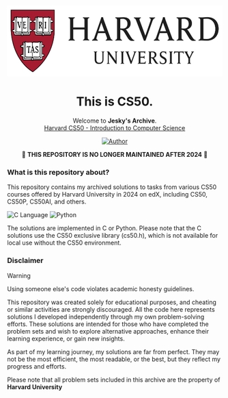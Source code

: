 <div align="center">
  <a href="https://github.com/fransjesky/sinclair">
    <img src="resources/harvard.svg" alt="harvard" width="600" height="165">
  </a>
  <h1>This is CS50.</h1>
  <p align="center">
    Welcome to <strong>Jesky's Archive</strong>.
    <br />
    <a href="https://www.edx.org/learn/computer-science/harvard-university-cs50-s-introduction-to-computer-science">Harvard CS50 - Introduction to Computer Science</a>
  </p>

[![Author](https://img.shields.io/badge/author-Frans%20Jesky-lightgrey.svg?style=flat&color=%23673ab7)](https://github.com/fransjesky)

🚧 <strong>THIS REPOSITORY IS NO LONGER MAINTAINED AFTER 2024</strong> 🚧

</div>

### What is this repository about?

This repository contains my archived solutions to tasks from various CS50 courses offered by Harvard University in 2024 on edX, including CS50, CS50P, CS50AI, and others.

![C Language](https://img.shields.io/badge/CLang-logo?style=flat&logo=c&logoColor=white&labelColor=grey&color=%233178C6)
![Python](https://img.shields.io/badge/Python-logo?style=flat&logo=python&logoColor=white&labelColor=grey&color=%23ffe873)

The solutions are implemented in C or Python. Please note that the C solutions use the CS50 exclusive library (cs50.h), which is not available for local use without the CS50 environment.

### Disclaimer

> [!WARNING]  
> Using someone else's code violates academic honesty guidelines.

This repository was created solely for educational purposes, and cheating or similar activities are strongly discouraged. All the code here represents solutions I developed independently through my own problem-solving efforts. These solutions are intended for those who have completed the problem sets and wish to explore alternative approaches, enhance their learning experience, or gain new insights.

As part of my learning journey, my solutions are far from perfect. They may not be the most efficient, the most readable, or the best, but they reflect my progress and efforts.

Please note that all problem sets included in this archive are the property of <strong>Harvard University</strong>
